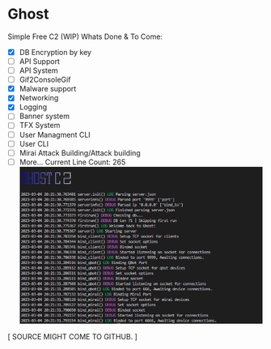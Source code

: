 # Ghost
Simple Free C2 (WIP) 
Whats Done & To Come:
- [x] DB Encryption by key
- [ ] API Support
- [ ] API System
- [ ] Gif2ConsoleGif
- [x] Malware support
- [x] Networking
- [x] Logging
- [ ] Banner system
- [ ] TFX System
- [ ] User Managment CLI
- [ ] User CLI
- [ ] Mirai Attack Building/Attack building
- [ ] More...
Current Line Count: 265
![DevImage](https://raw.githubusercontent.com/N0B0DY7198/Ghost/main/indev_new.png)

[     SOURCE MIGHT COME TO GITHUB.    ]
